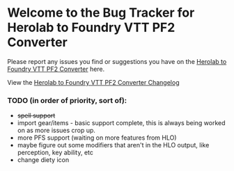 # Welcome to the Bug Tracker for Herolab to Foundry VTT PF2 Converter

Please report any issues you find or suggestions you have on the [Herolab to Foundry VTT PF2 Converter](https://www.pf2player.com/) here.

View the [Herolab to Foundry VTT PF2 Converter Changelog](https://www.pf2player.com/changelog.php)



### TODO (in order of priority, sort of):
 - ~~spell support~~
 - import gear/items - basic support complete, this is always being worked on as more issues crop up.
 - more PFS support (waiting on more features from HLO)
 - maybe figure out some modifiers that aren't in the HLO output, like perception, key ability, etc
 - change diety icon
 
 
